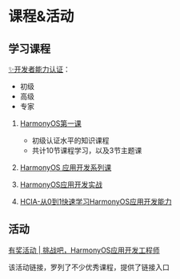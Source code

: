 # 课程&活动

## 学习课程

[✨开发者能力认证](https://developer.huawei.com/consumer/cn/training/dev-certification/a617e0d3bc144624864a04edb951f6c4)：

- 初级
- 高级
- 专家

1. [HarmonyOS第一课](https://developer.huawei.com/consumer/cn/training/study-path/101667550095504391)

    - 初级认证水平的知识课程
    - 共计10节课程学习，以及3节主题课

2. [HarmonyOS 应用开发系列课](https://developer.huawei.com/consumer/cn/training/study-path/101660823576639948)

3. [HarmonyOS应用开发实战](https://developer.huawei.com/consumer/cn/training/study-path/101671526130488588)

4. [HCIA-从0到1快速学习HarmonyOS应用开发能力](https://developer.huawei.com/consumer/cn/training/study-path/101676972534560684)

## 活动

[有奖活动 | 挑战吧，HarmonyOS应用开发工程师](https://developer.huawei.com/consumer/cn/forum/topic/0203132508788687168?fid=0101562279236410779)

该活动链接，罗列了不少优秀课程，提供了链接入口
